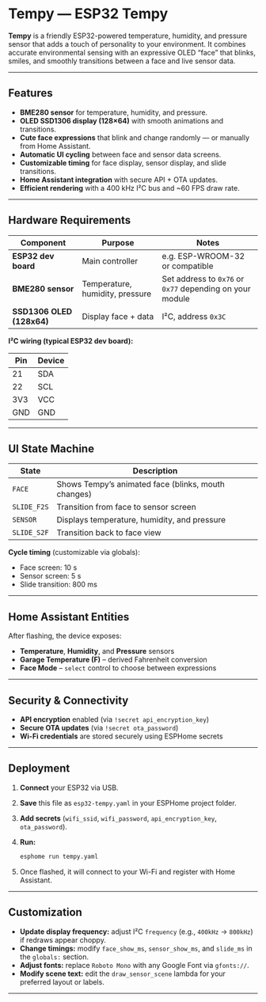 # Tempy — ESP32 Tempy

**Tempy** is a friendly ESP32-powered temperature, humidity, and pressure sensor that adds a touch of personality to your environment.
It combines accurate environmental sensing with an expressive OLED “face” that blinks, smiles, and smoothly transitions between a face and live sensor data.

---

## Features

* **BME280 sensor** for temperature, humidity, and pressure.
* **OLED SSD1306 display (128×64)** with smooth animations and transitions.
* **Cute face expressions** that blink and change randomly — or manually from Home Assistant.
* **Automatic UI cycling** between face and sensor data screens.
* **Customizable timing** for face display, sensor display, and slide transitions.
* **Home Assistant integration** with secure API + OTA updates.
* **Efficient rendering** with a 400 kHz I²C bus and ~60 FPS draw rate.

---

## Hardware Requirements

| Component                 | Purpose                                | Notes                                                    |
| ------------------------- | -------------------------------------- | -------------------------------------------------------- |
| **ESP32 dev board**       | Main controller                        | e.g. ESP-WROOM-32 or compatible                          |
| **BME280 sensor**         | Temperature, humidity, pressure        | Set address to `0x76` or `0x77` depending on your module |
| **SSD1306 OLED (128x64)** | Display face + data                    | I²C, address `0x3C`                                      |

**I²C wiring (typical ESP32 dev board):**

| Pin | Device |
| --- | ------ |
| 21  | SDA    |
| 22  | SCL    |
| 3V3 | VCC    |
| GND | GND    |

---

## UI State Machine

| State       | Description                                         |
| ----------- | --------------------------------------------------- |
| `FACE`      | Shows Tempy’s animated face (blinks, mouth changes) |
| `SLIDE_F2S` | Transition from face to sensor screen               |
| `SENSOR`    | Displays temperature, humidity, and pressure        |
| `SLIDE_S2F` | Transition back to face view                        |

**Cycle timing** (customizable via globals):

* Face screen: 10 s
* Sensor screen: 5 s
* Slide transition: 800 ms

---

## Home Assistant Entities

After flashing, the device exposes:

* **Temperature**, **Humidity**, and **Pressure** sensors
* **Garage Temperature (F)** – derived Fahrenheit conversion
* **Face Mode** – `select` control to choose between expressions

---

## Security & Connectivity

* **API encryption** enabled (via `!secret api_encryption_key`)
* **Secure OTA updates** (via `!secret ota_password`)
* **Wi-Fi credentials** are stored securely using ESPHome secrets

---

## Deployment

1. **Connect** your ESP32 via USB.
2. **Save** this file as `esp32-tempy.yaml` in your ESPHome project folder.
3. **Add secrets** (`wifi_ssid`, `wifi_password`, `api_encryption_key`, `ota_password`).
4. **Run:**

   ```bash
   esphome run tempy.yaml
   ```
5. Once flashed, it will connect to your Wi-Fi and register with Home Assistant.

---

## Customization

* **Update display frequency:** adjust I²C `frequency` (e.g., `400kHz` → `800kHz`) if redraws appear choppy.
* **Change timings:** modify `face_show_ms`, `sensor_show_ms`, and `slide_ms` in the `globals:` section.
* **Adjust fonts:** replace `Roboto Mono` with any Google Font via `gfonts://`.
* **Modify scene text:** edit the `draw_sensor_scene` lambda for your preferred layout or labels.

---
